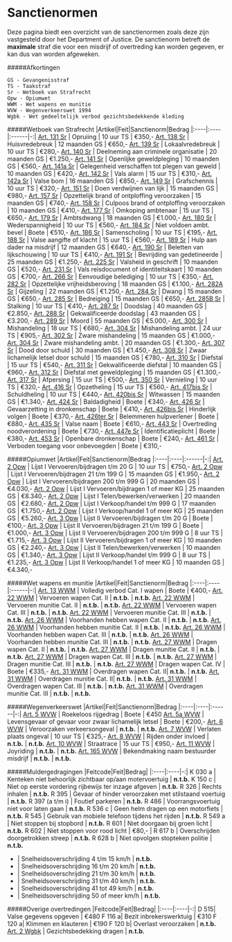 # Sanctienormen

Deze pagina biedt een overzicht van de sanctienormen zoals deze zijn vastgesteld door het Department of Justice. 
De sanctienorm betreft de __maximale__ straf die voor een misdrijf of overtreding kan worden gegeven, er kan dus van worden afgeweken. 

#####Afkortingen 
```
GS - Gevangenisstraf  
TS - Taakstraf  
Sr - Wetboek van Strafrecht  
Opw - Opiumwet  
WWM - Wet wapens en munitie  
WVW - Wegenverkeerswet 1994  
Wgbk - Wet gedeeltelijk verbod gezichtsbedekkende kleding
```  

#####Wetboek van Strafrecht
|Artikel|Feit|Sanctienorm|Bedrag
|:----|:----|:------|-:|
[Art. 131 Sr](/sr/#artikel-131-opruiing) | Opruiing | 10 uur TS | €350,-
[Art. 138 Sr](/sr/#artikel-138-huisvredebreuk) | Huisvredebreuk | 12 maanden GS | €650,-
[Art. 139 Sr](/sr/#artikel-139-lokaalvredebreuk) | Lokaalvredebreuk | 10 uur TS | €280,-
[Art. 140 Sr](/sr/#artikel-140-deelneming-aan-criminele-organisatie) | Deelneming aan criminele organisatie | 20 maanden GS | €1.250,-
[Art. 141 Sr](/sr/#artikel-141-openlijke-geweldpleging) | Openlijke geweldpleging | 10 maanden GS | €560,-
[Art. 141a Sr](/sr/#artikel-141a-gelegenheid-verschaffen-tot-plegen-van-geweld) | Gelegenheid verschaffen tot plegen van geweld | 10 maanden GS | €420,-
[Art. 142 Sr](/sr/#artikel-142-vals-alarm) | Vals alarm | 15 uur TS | €310,-
[Art. 142a Sr](/sr/#artikel-142a-valse-bom) | Valse bom | 16 maanden GS | €850,-
[Art. 149 Sr](/sr/#artikel-149-grafschennis) | Grafschennis | 10 uur TS | €320,-
[Art. 151 Sr](/sr/#artikel-151-doen-verdwijnen-van-lijk) | Doen verdwijnen van lijk | 15 maanden GS | €980,- 
[Art. 157 Sr](/sr/#artikel-157-opzettelijk-brank-of-ontploffing-veroorzaken) | Opzettelijk brand of ontploffing veroorzaken | 15 maanden GS | €740,- 
[Art. 158 Sr](/sr/#artikel-158-culpoos-brand-of-ontploffing-veroorzaken) | Culpoos brand of ontploffing veroorzaken | 10 maanden GS | €410,- 
[Art. 177 Sr](/sr/#artikel-177-omkoping-ambtenaar) | Omkoping ambtenaar | 15 uur TS | €650,-
[Art. 179 Sr](/sr/#artikel-179-ambtsdwang) | Ambtsdwang | 18 maanden GS | €1.000,- 
[Art. 180 Sr](/sr/#artikel-180-wederspannigheid) | Wederspannigheid | 10 uur TS | €560,- 
[Art. 184 Sr](/sr/#artikel-184-niet-voldoen-aan-ambtelijk-bevel) | Niet voldoen ambt. bevel | Boete | €510,-
[Art. 186 Sr](/sr/#artikel-186-samenscholing) | Samenscholing | 10 uur TS | €195,-
[Art. 188 Sr](/sr/#artikel-188-valse-aangifte-of-klacht) | Valse aangifte of klacht | 15 uur TS | €560,- 
[Art. 189 Sr](/sr/#artikel-189-hulp-aan-dader-na-misdrijf) | Hulp aan dader na misdrijf | 12 maanden GS | €640,-
[Art. 190 Sr](/sr/#artikel-190-beletten-van-lijkschouwing) | Beletten van lijkschouwing | 10 uur TS | €410,- 
[Art. 191 Sr](/sr/#artikel-191-bevrijding-van-gedetineerde) | Bevrijding van gedetineerde | 25 maanden GS | €1.250,-
[Art. 225 Sr](/sr/#artikel-225-valsheid-in-geschrift) | Valsheid in geschrift | 10 maanden GS | €520,-
[Art. 231 Sr](/sr/#artikel-231-vals-reisdocument-of-identiteitskaart) | Vals reisdocument of identiteitskaart | 10 maanden GS | €700,- 
[Art. 266 Sr](/sr/#artikel-266-eenvoudige-belediging) | Eenvoudige belediging | 10 uur TS | €350,-
[Art. 282 Sr](/sr/#artikel-282-opzettelijke-vrijheidsberoving) | Opzettelijke vrijheidsberoving | 18 maanden GS | €1.100,-
[Art. 282A Sr](/sr/#artikel-282A-gijzeling) | Gijzeling | 22 maanden GS | €1.250,- 
[Art. 284 Sr](/sr/#artikel-284-dwang) | Dwang | 15 maanden GS | €650,-
[Art. 285 Sr](/sr/#artikel-285-bedreiging-met-ernstig-misdrijf) | Bedreiging | 15 maanden GS | €650,-
[Art. 285B Sr](/sr/#artikel-285B-staling) | Stalking | 10 uur TS | €410,-
[Art. 287 Sr](/sr/#artikel-287-doodslag) | Doodslag | 40 maanden GS | €2.850,-
[Art. 288 Sr](/sr/#artikel-288-gekwalificeerde-doodslag) | Gekwalificeerde doodslag | 43 maanden GS | €3.200,-
[Art. 289 Sr](/sr/#artikel-289-moord) | Moord | 55 maanden GS | €5.000,-
[Art. 300 Sr](/sr/#artikel-300-mishandeling) | Mishandeling | 18 uur TS | €680,-
[Art. 304 Sr](/sr/#artikel-304-strafverzwarende-omstandigheden) | Mishandeling ambt. | 24 uur TS | €905,-
[Art. 302 Sr](/sr/#artikel-302-zware-mishandeling) | Zware mishandeling | 15 maanden GS | €1.000,-
[Art. 304 Sr](/sr/#artikel-304-strafverzwarende-omstandigheden) | Zware mishandeling ambt. | 20 maanden GS | €1.300,-
[Art. 307 Sr](/sr/#artikel-307-dood-door-schuld) | Dood door schuld | 30 maanden GS | €1.450,- 
[Art. 308 Sr](/sr/#artikel-308-zwaar-lichamelijk-letsel-door-schuld) | Zwaar lichamelijk letsel door schuld | 15 maanden GS | €780,-
[Art. 310 Sr](/sr/#artikel-310-diefstal) | Diefstal | 15 uur TS | €540,-
[Art. 311 Sr](/sr/#artikel-311-gekwalificeerde-diefstal) | Gekwalificeerde diefstal | 10 maanden GS | €960,-
[Art. 312 Sr](/sr/#artikel-312-diefstal-met-geweldpleging) | Diefstal met geweldpleging | 15 maanden GS | €1.300,-
[Art. 317 Sr](/sr/#artikel-317-afpersing) | Afpersing | 15 uur TS | €500,-
[Art. 350 Sr](/sr/#artikel-350-beschadiging-goederendieren) | Vernieling | 10 uur TS | €320,- 
[Art. 416 Sr](/sr/#artikel-416-opzetheling) | Opzetheling | 15 uur TS | €560,-
[Art. 417bis Sr](/sr/#artikel-417bis-schuldheling) | Schuldheling | 10 uur TS | €440,-
[Art. 420bis Sr](/sr/#artikel-420bis-witwassen) | Witwassen | 15 maanden GS | €1.340,-
[Art. 424 Sr](/sr/#artikel-424-straatschenderij) | Baldadigheid | Boete | €340,- 
[Art. 426 Sr](/sr/#artikel-426-gevaarzetting-in-dronkenschap) | Gevaarzetting in dronkenschap | Boete | €410,-
[Art. 426bis Sr](/sr/#artikel-426bis-hinderlijk-volgen) | Hinderlijk volgen | Boete | €370,- 
[Art. 426ter Sr](/sr/#artikel-426ter-belemmeren-hulpverlener) | Belemmeren hulpverlener | Boete | €880,- 
[Art. 435 Sr](/sr/#artikel-435-valse-naam) | Valse naam | Boete | €610,- 
[Art. 443 Sr](/sr/#artikel-443-overtreding-noodverordening) | Overtreding noodverordening | Boete | €730,- 
[Art. 447e Sr](/sr/#artikel-447e-identificatieplicht) | Identificatieplicht | Boete | €380,-
[Art. 453 Sr](/sr/#artikel-453-openbare-dronkenschap) | Openbare dronkenschap | Boete | €240,- 
[Art. 461 Sr](/sr/#artikel-461-verboden-toegang-voor-onbevoegden) | Verboden toegang voor onbevoegden | Boete | €310,- 

#####Opiumwet
|Artikel|Feit|Sanctienorm|Bedrag
|:----|:----|:------|-:|
[Art. 2 Opw](/opw/#artikel-2-verbodsbepaling-lijst-i) | Lijst I Vervoeren/bijdragen t/m 20 G | 10 uur TS | €750,-
[Art. 2 Opw](/opw/#artikel-2-verbodsbepaling-lijst-i) | Lijst I Vervoeren/bijdragen 21 t/m 199 G | 15 maanden GS | €1.950,-
[Art. 2 Opw](/opw/#artikel-2-verbodsbepaling-lijst-i) | Lijst I Vervoeren/bijdragen 200 t/m 999 G | 20 maanden GS | €4.030,-
[Art. 2 Opw](/opw/#artikel-2-verbodsbepaling-lijst-i) | Lijst I Vervoeren/bijdragen 1 of meer KG | 25 maanden GS | €8.340,-
[Art. 2 Opw](/opw/#artikel-2-verbodsbepaling-lijst-i) | Lijst I Telen/bewerken/verwerken | 20 maanden GS | €2.680,-
[Art. 2 Opw](/opw/#artikel-2-verbodsbepaling-lijst-i) | Lijst I Verkoop/handel t/m 999 G | 17 maanden GS | €1.750,-
[Art. 2 Opw](/opw/#artikel-2-verbodsbepaling-lijst-i) | Lijst I Verkoop/handel 1 of meer KG | 25 maanden GS | €5.260,-
[Art. 3 Opw](/opw/#artikel-3-verbodsbepaling-lijst-ii) | Lijst II Vervoeren/bijdragen t/m 20 G | Boete | €100,-
[Art. 3 Opw](/opw/#artikel-3-verbodsbepaling-lijst-ii) | Lijst II Vervoeren/bijdragen 21 t/m 199 G | Boete | €1.000,-
[Art. 3 Opw](/opw/#artikel-3-verbodsbepaling-lijst-ii) | Lijst II Vervoeren/bijdragen 200 t/m 999 G | 8 uur TS | €1.715,-
[Art. 3 Opw](/opw/#artikel-3-verbodsbepaling-lijst-ii) | Lijst II Vervoeren/bijdragen 1 of meer KG | 10 maanden GS | €2.240,-
[Art. 3 Opw](/opw/#artikel-3-verbodsbepaling-lijst-ii) | Lijst II Telen/bewerken/verwerken | 10 maanden GS | €1.340,-
[Art. 3 Opw](/opw/#artikel-3-verbodsbepaling-lijst-ii) | Lijst II Verkoop/handel t/m 999 G | 8 uur TS | €1.235,-
[Art. 3 Opw](/opw/#artikel-3-verbodsbepaling-lijst-ii) | Lijst II Verkoop/handel 1 of meer KG | 10 maanden GS | €4.340,-

#####Wet wapens en munitie
|Artikel|Feit|Sanctienorm|Bedrag
|:----|:----|:------|-:|
[Art. 13 WWM](/wwm/#artikel-13-categorie-i) | Volledig verbod Cat. I wapen  | Boete | €400,-
[Art. 22 WWM](/wwm/#artikel-22-vervoer-categorie-ii-en-iii) | Vervoeren wapen Cat. II | __n.t.b.__ | __n.t.b.__
[Art. 22 WWM](/wwm/#artikel-22-vervoer-categorie-ii-en-iii) | Vervoeren munitie Cat. II | __n.t.b.__ | __n.t.b.__
[Art. 22 WWM](/wwm/#artikel-22-vervoer-categorie-ii-en-iii) | Vervoeren wapen Cat. III | __n.t.b.__ | __n.t.b.__
[Art. 22 WWM](/wwm/#artikel-22-vervoer-categorie-ii-en-iii) | Vervoeren munitie Cat. III | __n.t.b.__ | __n.t.b.__
[Art. 26 WWM](/wwm/#artikel-26-voorhanden-hebben-categorie-ii-en-iii) | Voorhanden hebben wapen Cat. II | __n.t.b.__ | __n.t.b.__
[Art. 26 WWM](/wwm/#artikel-26-voorhanden-hebben-categorie-ii-en-iii) | Voorhanden hebben munitie Cat. II | __n.t.b.__ | __n.t.b.__
[Art. 26 WWM](/wwm/#artikel-26-voorhanden-hebben-categorie-ii-en-iii) | Voorhanden hebben wapen Cat. III | __n.t.b.__ | __n.t.b.__
[Art. 26 WWM](/wwm/#artikel-26-voorhanden-hebben-categorie-ii-en-iii) | Voorhanden hebben munitie Cat. III | __n.t.b.__ | __n.t.b.__
[Art. 27 WWM](/wwm/#artikel-27-dragen-categorie-ii-iii-en-iv) | Dragen wapen Cat. II | __n.t.b.__ | __n.t.b.__
[Art. 27 WWM](/wwm/#artikel-27-dragen-categorie-ii-iii-en-iv) | Dragen munitie Cat. II | __n.t.b.__ | __n.t.b.__
[Art. 27 WWM](/wwm/#artikel-27-dragen-categorie-ii-iii-en-iv) | Dragen wapen Cat. III | __n.t.b.__ | __n.t.b.__
[Art. 27 WWM](/wwm/#artikel-27-dragen-categorie-ii-iii-en-iv) | Dragen munitie Cat. III | __n.t.b.__ | __n.t.b.__
[Art. 27 WWM](/wwm/#artikel-27-dragen-categorie-ii-iii-en-iv) | Dragen wapen Cat. IV | Boete | €335,-
[Art. 31 WWM](/wwm/#artikel-31-overdragen-categorie-ii-en-iii) | Overdragen wapen Cat. II| __n.t.b.__ | __n.t.b.__
[Art. 31 WWM](/wwm/#artikel-31-overdragen-categorie-ii-en-iii) | Overdragen munitie Cat. II| __n.t.b.__ | __n.t.b.__
[Art. 31 WWM](/wwm/#artikel-31-overdragen-categorie-ii-en-iii) | Overdragen wapen Cat. III | __n.t.b.__ | __n.t.b.__
[Art. 31 WWM](/wwm/#artikel-31-overdragen-categorie-ii-en-iii) | Overdragen munitie Cat. III | __n.t.b.__ | __n.t.b.__

#####Wegenverkeerswet
|Artikel|Feit|Sanctienorm|Bedrag
|:----|:----|:------|-:|
[Art. 5 WVW](/wvw/#artikel-5-gevaarhinder) | Roekeloos rijgedrag | Boete | €450
[Art. 5a WVW](/wvw/#artikel-5a-levensgevaar-of-gevaar-voor-zwaar-lichamelijk-letsel) | Levensgevaar of gevaar voor zwaar lichamelijk letsel | Boete | €200,-
[Art. 6 WVW](/wvw/#artikel-6-veroorzaken-verkeersongeval) | Veroorzaken verkeersongeval | __n.t.b.__ | __n.t.b.__
[Art. 7 WVW](/wvw/#artikel-7-verlaten-plaats-ongeval) | Verlaten plaats ongeval | 10 uur TS | €325,-
[Art. 8 WVW](/wvw/#artikel-8-besturen-onder-invloed) | Rijden onder invloed | __n.t.b.__ | __n.t.b.__
[Art. 10 WVW](/wvw/#artikel-10-wedstrijdverbod) | Straatrace | 15 uur TS | €950,-
[Art. 11 WVW](/wvw/#artikel-11-joyriding) | Joyriding | __n.t.b.__ | __n.t.b.__
[Art. 165 WVW](/wvw/#artikel-165-bekendmaking-naam-bestuurder) | Bekendmaking naam bestuurder misdrijf | __n.t.b.__ | __n.t.b.__

#####Muldergedragingen
|Feitcode|Feit|Bedrag|
|:----|:----|-:|
K 030 a | Kenteken niet behoorlijk zichtbaar op/aan motervoertuig | __n.t.b.__
K 150 c | Niet op eerste vordering rijbewijs ter inzage afgeven | __n.t.b.__
R 326 | Rechts inhalen | __n.t.b.__
R 395 | Gevaar of hinder veroorzaken met stilstaand voertuig | __n.t.b.__
R 397 (a t/m i) | Foutief parkeren | __n.t.b.__
R 486 | Voorrangsvoertuig niet voor laten gaan | __n.t.b.__
R 536 c | Geen helm dragen op een motorfiets | __n.t.b.__
R 545 | Gebruik van mobiele telefoon tijdens het rijden | __n.t.b.__
R 549 a | Niet stoppen bij stopbord | __n.t.b.__
R 601 | Niet doorgaan bij groen licht | __n.t.b.__
R 602 | Niet stoppen voor rood licht | €80,- |
R 617 b | Overschrijden doorgetrokken streep | __n.t.b.__
R 628 b | Niet opvolgen stopteken politie | __n.t.b.__
- | Snelheidsoverschrijding 4 t/m 15 km/h | __n.t.b.__
- | Snelheidsoverschrijding 16 t/m 20 km/h | __n.t.b.__
- | Snelheidsoverschrijding 21 t/m 30 km/h | __n.t.b.__
- | Snelheidsoverschrijding 31 t/m 40 km/h | __n.t.b.__
- | Snelheidsoverschrijding 41 tot 49 km/h | __n.t.b.__
- | Snelheidsoverschrijding 50 of meer km/h | __n.t.b.__

#####Overige overtredingen
|Feitcode|Feit|Bedrag|
|:----|:----|-:|
D 515| Valse gegevens opgeven | €480
F 116 a| Bezit inbrekerswerktuig | €310
F 120 a| Klimmen en klauteren | €190
F 120 b| Overlast veroorzaken | __n.t.b.__
[Art. 2 Wgbk](/overig/wgvgk/#artikel-1) | Gezichtsbedekking dragen | __n.t.b.__
